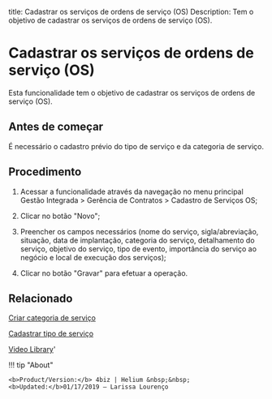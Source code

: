 title: Cadastrar os serviços de ordens de serviço (OS)
Description: Tem o objetivo de cadastrar os serviços de ordens de serviço (OS).
# Cadastrar os serviços de ordens de serviço (OS)

Esta funcionalidade tem o objetivo de cadastrar os serviços de ordens de serviço (OS).

Antes de começar
----------------

É necessário o cadastro prévio do tipo de serviço e da categoria de serviço.

Procedimento
------------

1.  Acessar a funcionalidade através da navegação no menu principal Gestão
    Integrada \> Gerência de Contratos \> Cadastro de Serviços OS;

2.  Clicar no botão "Novo";

3.  Preencher os campos necessários (nome do serviço, sigla/abreviação,
    situação, data de implantação, categoria do serviço, detalhamento do
    serviço, objetivo do serviço, tipo de evento, importância do serviço ao
    negócio e local de execução dos serviços);

4.  Clicar no botão "Gravar" para efetuar a operação.

Relacionado
-----------

[Criar categoria de serviço](/pt-br/4biz-helium/processes/portfolio-and-catalog/configuration/create-service-category.html)

[Cadastrar tipo de serviço](/pt-br/4biz-helium/processes/portfolio-and-catalog/configuration/register-type-of-service.html)


<i class='fa fa-youtube-play  fa-2x' style='color:#97ce17;vertical-align: middle;'> </i> [Video Library](https://www.youtube.com/playlist?list=PLB5qK2uzf2RNUc7XoNAAOyo3Ex5fKM2db)'

!!! tip "About"

    <b>Product/Version:</b> 4biz | Helium &nbsp;&nbsp;
    <b>Updated:</b>01/17/2019 – Larissa Lourenço
